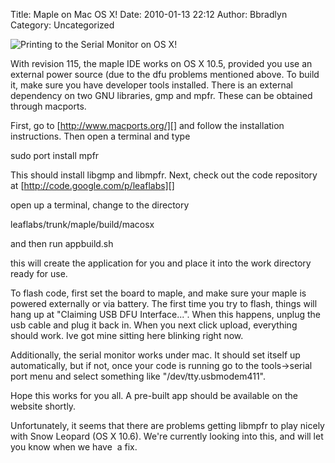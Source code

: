 Title: Maple on Mac OS X!
Date: 2010-01-13 22:12
Author: Bbradlyn
Category: Uncategorized

![Printing to the Serial Monitor on OS X!][]

</p>

With revision 115, the maple IDE works on OS X 10.5, provided you use an
external power source (due to the dfu problems mentioned above. To build
it, make sure you have developer tools installed. There is an external
dependency on two GNU libraries, gmp and mpfr. These can be obtained
through macports.

First, go to [http://www.macports.org/][] and follow the installation
instructions. Then open a terminal and type

  sudo port install mpfr

This should install libgmp and libmpfr. Next, check out the code
repository at [http://code.google.com/p/leaflabs][]

open up a terminal, change to the directory

  leaflabs/trunk/maple/build/macosx

and then run appbuild.sh

this will create the application for you and place it into the work
directory ready for use.

To flash code, first set the board to maple, and make sure your maple is
powered externally or via battery. The first time you try to flash,
things will hang up at "Claiming USB DFU Interface...". When this
happens, unplug the usb cable and plug it back in. When you next click
upload, everything should work. Ive got mine sitting here blinking right
now.

Additionally, the serial monitor works under mac. It should set itself
up automatically, but if not, once your code is running go to the
tools-\>serial port menu and select something like
"/dev/tty.usbmodem411".

Hope this works for you all. A pre-built app should be available on the
website shortly.

Unfortunately, it seems that there are problems getting libmpfr to play
nicely with Snow Leopard (OS X 10.6). We're currently looking into this,
and will let you know when we have  a fix.

  [Printing to the Serial Monitor on OS X!]: http://blogs.leaflabs.com/wp-content/uploads/maplepic-1024x640.jpg
  [http://www.macports.org/]: http://www.macports.org/
    "http://www.macports.org/"
  [http://code.google.com/p/leaflabs]: http://code.google.com/p/leaflabs
    "http://code.google.com/p/leaflabs"
